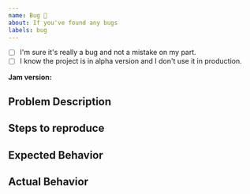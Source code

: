 ```yaml
---
name: Bug 🐛
about: If you've found any bugs
labels: bug
---
```


- [ ] I'm sure it's really a bug and not a mistake on my part.
- [ ] I know the project is in alpha version and I don't use it in production.

**Jam version:** <!--Specify the library version, for example "1.2.3" -->

## Problem Description
<!-- Describe the problem you are experiencing -->

## Steps to reproduce
<!-- Specify the steps to take to reproduce the problem -->

## Expected Behavior
<!-- Specify what behavior you expected -->

## Actual Behavior
<!-- Specify what behavior is currently occurring -->